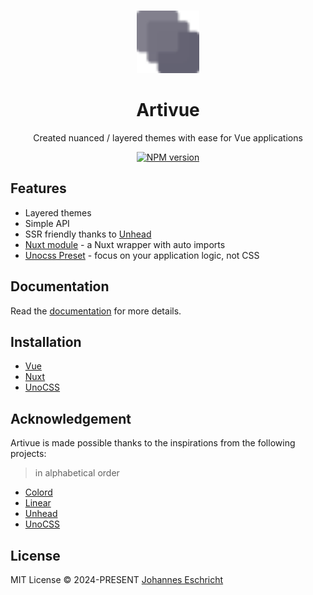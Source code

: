 <br>

<p align="center">
<img src="https://raw.githubusercontent.com/Eschricht/artivue/main/docs/public/logo.svg" style="width:100px;" />
</p>

<h1 align="center">Artivue</h1>

<p align="center">
Created nuanced / layered themes with ease for Vue applications
</p>

<p align="center">
<a href="https://www.npmjs.com/package/artivue"><img src="https://img.shields.io/npm/v/artivue?color=2b6be3&amp;label=Artivue" alt="NPM version"></a></p>

## Features

- Layered themes
- Simple API
- SSR friendly thanks to [Unhead](https://unhead.unjs.io/)
- [Nuxt module](https://artivue.eschricht.dev/integrations/nuxt.html) - a Nuxt wrapper with auto imports
- [Unocss Preset](https://artivue.eschricht.dev/integrations/unocss.html) - focus on your application logic, not CSS

## Documentation

Read the [documentation](https://artivue.eschricht.dev/) for more details.

## Installation

- [Vue](https://artivue.eschricht.dev/guide/)
- [Nuxt](https://artivue.eschricht.dev/integrations/nuxt.html)
- [UnoCSS](https://artivue.eschricht.dev/integrations/unocss.html)

## Acknowledgement

Artivue is made possible thanks to the inspirations from the following projects:

> in alphabetical order

- [Colord](https://colord.omgovich.ru/)
- [Linear](https://linear.app/)
- [Unhead](https://unhead.unjs.io/)
- [UnoCSS](https://unocss.dev/)

## License

MIT License &copy; 2024-PRESENT [Johannes Eschricht](https://github.com/eschricht)
